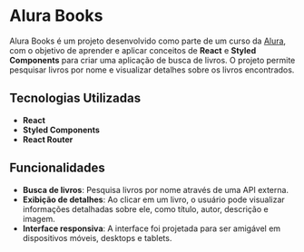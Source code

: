 # Alura Books

Alura Books é um projeto desenvolvido como parte de um curso da [Alura](https://www.alura.com.br/), com o objetivo de aprender e aplicar conceitos de **React** e **Styled Components** para criar uma aplicação de busca de livros. O projeto permite pesquisar livros por nome e visualizar detalhes sobre os livros encontrados.

## Tecnologias Utilizadas

- **React**
- **Styled Components**
- **React Router**


## Funcionalidades

- **Busca de livros**: Pesquisa livros por nome através de uma API externa.
- **Exibição de detalhes**: Ao clicar em um livro, o usuário pode visualizar informações detalhadas sobre ele, como título, autor, descrição e imagem.
- **Interface responsiva**: A interface foi projetada para ser amigável em dispositivos móveis, desktops e tablets.



